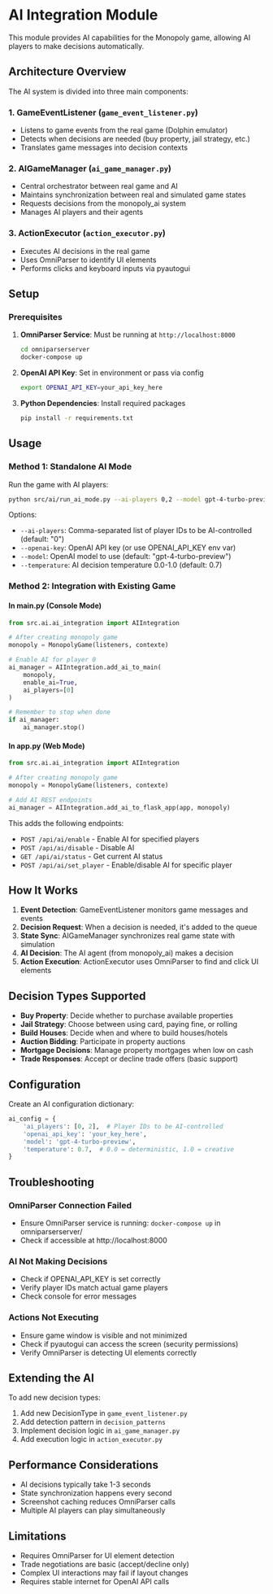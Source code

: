 # AI Integration Module

This module provides AI capabilities for the Monopoly game, allowing AI players to make decisions automatically.

## Architecture Overview

The AI system is divided into three main components:

### 1. GameEventListener (`game_event_listener.py`)
- Listens to game events from the real game (Dolphin emulator)
- Detects when decisions are needed (buy property, jail strategy, etc.)
- Translates game messages into decision contexts

### 2. AIGameManager (`ai_game_manager.py`)
- Central orchestrator between real game and AI
- Maintains synchronization between real and simulated game states
- Requests decisions from the monopoly_ai system
- Manages AI players and their agents

### 3. ActionExecutor (`action_executor.py`)
- Executes AI decisions in the real game
- Uses OmniParser to identify UI elements
- Performs clicks and keyboard inputs via pyautogui

## Setup

### Prerequisites

1. **OmniParser Service**: Must be running at `http://localhost:8000`
   ```bash
   cd omniparserserver
   docker-compose up
   ```

2. **OpenAI API Key**: Set in environment or pass via config
   ```bash
   export OPENAI_API_KEY=your_api_key_here
   ```

3. **Python Dependencies**: Install required packages
   ```bash
   pip install -r requirements.txt
   ```

## Usage

### Method 1: Standalone AI Mode

Run the game with AI players:

```bash
python src/ai/run_ai_mode.py --ai-players 0,2 --model gpt-4-turbo-preview
```

Options:
- `--ai-players`: Comma-separated list of player IDs to be AI-controlled (default: "0")
- `--openai-key`: OpenAI API key (or use OPENAI_API_KEY env var)
- `--model`: OpenAI model to use (default: "gpt-4-turbo-preview")
- `--temperature`: AI decision temperature 0.0-1.0 (default: 0.7)

### Method 2: Integration with Existing Game

#### In main.py (Console Mode)

```python
from src.ai.ai_integration import AIIntegration

# After creating monopoly game
monopoly = MonopolyGame(listeners, contexte)

# Enable AI for player 0
ai_manager = AIIntegration.add_ai_to_main(
    monopoly, 
    enable_ai=True,
    ai_players=[0]
)

# Remember to stop when done
if ai_manager:
    ai_manager.stop()
```

#### In app.py (Web Mode)

```python
from src.ai.ai_integration import AIIntegration

# After creating monopoly game
monopoly = MonopolyGame(listeners, contexte)

# Add AI REST endpoints
ai_manager = AIIntegration.add_ai_to_flask_app(app, monopoly)
```

This adds the following endpoints:
- `POST /api/ai/enable` - Enable AI for specified players
- `POST /api/ai/disable` - Disable AI
- `GET /api/ai/status` - Get current AI status
- `POST /api/ai/set_player` - Enable/disable AI for specific player

## How It Works

1. **Event Detection**: GameEventListener monitors game messages and events
2. **Decision Request**: When a decision is needed, it's added to the queue
3. **State Sync**: AIGameManager synchronizes real game state with simulation
4. **AI Decision**: The AI agent (from monopoly_ai) makes a decision
5. **Action Execution**: ActionExecutor uses OmniParser to find and click UI elements

## Decision Types Supported

- **Buy Property**: Decide whether to purchase available properties
- **Jail Strategy**: Choose between using card, paying fine, or rolling
- **Build Houses**: Decide when and where to build houses/hotels
- **Auction Bidding**: Participate in property auctions
- **Mortgage Decisions**: Manage property mortgages when low on cash
- **Trade Responses**: Accept or decline trade offers (basic support)

## Configuration

Create an AI configuration dictionary:

```python
ai_config = {
    'ai_players': [0, 2],  # Player IDs to be AI-controlled
    'openai_api_key': 'your_key_here',
    'model': 'gpt-4-turbo-preview',
    'temperature': 0.7,  # 0.0 = deterministic, 1.0 = creative
}
```

## Troubleshooting

### OmniParser Connection Failed
- Ensure OmniParser service is running: `docker-compose up` in omniparserserver/
- Check if accessible at http://localhost:8000

### AI Not Making Decisions
- Check if OPENAI_API_KEY is set correctly
- Verify player IDs match actual game players
- Check console for error messages

### Actions Not Executing
- Ensure game window is visible and not minimized
- Check if pyautogui can access the screen (security permissions)
- Verify OmniParser is detecting UI elements correctly

## Extending the AI

To add new decision types:

1. Add new DecisionType in `game_event_listener.py`
2. Add detection pattern in `decision_patterns`
3. Implement decision logic in `ai_game_manager.py`
4. Add execution logic in `action_executor.py`

## Performance Considerations

- AI decisions typically take 1-3 seconds
- State synchronization happens every second
- Screenshot caching reduces OmniParser calls
- Multiple AI players can play simultaneously

## Limitations

- Requires OmniParser for UI element detection
- Trade negotiations are basic (accept/decline only)
- Complex UI interactions may fail if layout changes
- Requires stable internet for OpenAI API calls